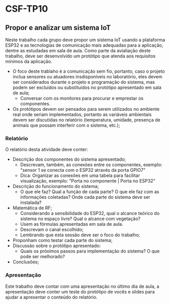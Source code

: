 # CSF-TP10

## Propor e analizar um sistema IoT

Neste trabalho cada grupo deve propor um sistema IoT usando a plataforma ESP32 e as tecnologias de comunicação mais adequadas para a aplicação, dentre as estudadas em sala de aula. Como parte da avialiação deste trabalho, deve ser desenvolvido um protótipo que atenda aos requisitos mínimos da aplicação.

+ O foco deste trablaho é a comunicação sem fio, portanto, caso o projeto inclua sensores ou atuadores insdisponíveis no laboratório, eles devem ser considerados durante o projeto e programação do sistema, mas podem ser excluidos ou substituidos no protótipo apresentado em sala de aula;
  + Conversar com os monitores para procurar e emprestar os componentes.
+ Os protótipos devem ser pensados para serem utilizados no ambiente real onde seriam implementados, portanto as variáveis ambientais devem ser discutidas no relatório (temperatura, umidade, presença de animais que possam interferir com o sistema, etc.);

### Relatório

O relatório desta atividade deve conter:

+ Descrição dos componentes do sistema apresentado;
  + Descrevam, também, as conexões entre os componentes, exemplo: "sensor 1 se conecta com o ESP32 através da porta GPIO7"
  + Dica: Organizar as conexões em uma tabela para facilitar visualização, exemplo: "Porta no componente | Porta no ESP32"
+ Descrição do funcionamento do sistema;
  + O que ele faz? Qual a função de cada parte? O que ele faz com as informações coletadas? Onde cada parte do sistema deve ser instalada?
+ Matemática de RF;
  + Considerando a sensibilidade do ESP32, qual o alcance teórico do sistema no espaço livre? Qual o alcance com vegetação?
  + Usem as fórmulas apresentadas em sala de aula.
  + Descrevam o canal escolhido;
  + Lembrando que esta sessão deve ser o foco do trabalho;
+ Proponham como testar cada parte do sistema;
+ Discussão sobre o protótipo apresentado:
  + Quais os próximos passos para implementação do sistema? O que pode ser melhorado?
+ Conclusões;

### Apresentação

Este trabalho deve contar com uma apresentação no último dia de aula, a apresentação deve conter um teste do protótipo de vocês e slides para ajudar a apresentar o conteúdo do relatório.
